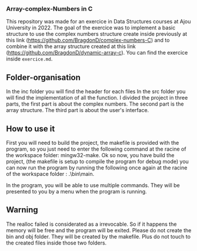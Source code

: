 ### Array-complex-Numbers in C

This repository was made for an exercice in Data Structures courses at Ajou University in 2022. The goal of the exercice was to implement a basic structure to use the complex numbers structure create inside previously at this link (https://github.com/BragdonD/complex-numbers-C) and to combine it with the array structure created at this link (https://github.com/BragdonD/dynamic-array-c). You can find the exercice inside `exercice.md`.

## Folder-organisation

In the inc folder you will find the header for each files In the src folder you will find the implementation of all the function. I divided the project in three parts, the first part is about the complex numbers. The second part is the array structure. The third part is about the user's interface.

## How to use it

First you will need to build the project, the makefile is provided with the program, so you just need to enter the following command at the racine of the workspace folder: mingw32-make. Ok so now, you have build the project, (the makefile is setup to compile the program for debug mode) you can now run the program by running the following once again at the racine of the workspace folder : .\bin\main.

In the program, you will be able to use multiple commands. They will be presented to you by a menu when the program is running.

## Warning

The realloc failed is considerated as a irrevocable. So if it happens the memory will be free and the program will be exited.
Please do not create the bin and obj folder. They will be created by the makefile. Plus do not touch to the created files inside those two folders.
